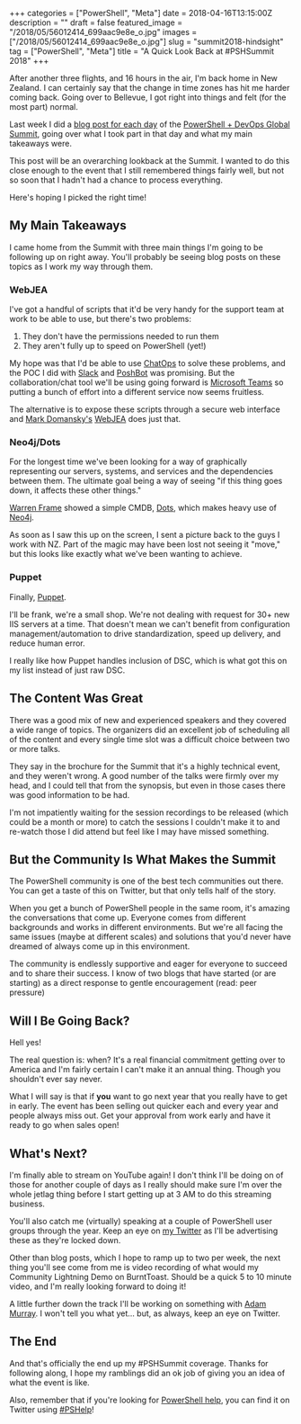 +++
categories = ["PowerShell", "Meta"]
date = 2018-04-16T13:15:00Z
description = ""
draft = false
featured_image = "/2018/05/56012414_699aac9e8e_o.jpg"
images = ["/2018/05/56012414_699aac9e8e_o.jpg"]
slug = "summit2018-hindsight"
tag = ["PowerShell", "Meta"]
title = "A Quick Look Back at #PSHSummit 2018"
+++


After another three flights, and 16 hours in the air, I'm back home in New Zealand. I can certainly say that the change in time zones has hit me harder coming back. Going over to Bellevue, I got right into things and felt (for the most part) normal.

Last week I did a [blog post for each day](https://king.geek.nz/tags/#pshsummit) of the [PowerShell + DevOps Global Summit](https://powershelldevopsglobalsummit2018.sched.com/), going over what I took part in that day and what my main takeaways were.

This post will be an overarching lookback at the Summit. I wanted to do this close enough to the event that I still remembered things fairly well, but not so soon that I hadn't had a chance to process everything.

Here's hoping I picked the right time!

## **My Main Takeaways**

I came home from the Summit with three main things I'm going to be following up on right away. You'll probably be seeing blog posts on these topics as I work my way through them.

### **WebJEA**

I've got a handful of scripts that it'd be very handy for the support team at work to be able to use, but there's two problems:

1. They don't have the permissions needed to run them
2. They aren't fully up to speed on PowerShell (yet!)

My hope was that I'd be able to use [ChatOps](https://docs.stackstorm.com/chatops/chatops.html) to solve these problems, and the POC I did with [Slack](https://slack.com/) and [PoshBot](https://github.com/poshbotio/PoshBot) was promising. But the collaboration/chat tool we'll be using going forward is [Microsoft Teams](https://products.office.com/en-us/microsoft-teams/group-chat-software) so putting a bunch of effort into a different service now seems fruitless.

The alternative is to expose these scripts through a secure web interface and [Mark Domansky's](https://twitter.com/markdomansky)  [WebJEA](https://github.com/markdomansky/WebJEA) does just that.

### **Neo4j/Dots**

For the longest time we've been looking for a way of graphically representing our servers, systems, and services and the dependencies between them. The ultimate goal being a way of seeing "if this thing goes down, it affects these other things."

[Warren Frame](https://twitter.com/psCookieMonster) showed a simple CMDB, [Dots](https://github.com/RamblingCookieMonster/Dots), which makes heavy use of [Neo4j](https://neo4j.com/).

As soon as I saw this up on the screen, I sent a picture back to the guys I work with NZ. Part of the magic may have been lost not seeing it "move," but this looks like exactly what we've been wanting to achieve.

### **Puppet**

Finally, [Puppet](https://puppet.com/).

I'll be frank, we're a small shop. We're not dealing with request for 30+ new IIS servers at a time. That doesn't mean we can't benefit from configuration management/automation to drive standardization, speed up delivery, and reduce human error.

I really like how Puppet handles inclusion of DSC, which is what got this on my list instead of just raw DSC.

## **The Content Was Great**

There was a good mix of new and experienced speakers and they covered a wide range of topics. The organizers did an excellent job of scheduling all of the content and every single time slot was a difficult choice between two or more talks.

They say in the brochure for the Summit that it's a highly technical event, and they weren't wrong. A good number of the talks were firmly over my head, and I could tell that from the synopsis, but even in those cases there was good information to be had.

I'm not impatiently waiting for the session recordings to be released (which could be a month or more) to catch the sessions I couldn't make it to and re-watch those I did attend but feel like I may have missed something.

## **But the Community Is What Makes the Summit**

The PowerShell community is one of the best tech communities out there. You can get a taste of this on Twitter, but that only tells half of the story.

When you get a bunch of PowerShell people in the same room, it's amazing the conversations that come up. Everyone comes from different backgrounds and works in different environments. But we're all facing the same issues (maybe at different scales) and solutions that you'd never have dreamed of always come up in this environment.

The community is endlessly supportive and eager for everyone to succeed and to share their success. I know of two blogs that have started (or are starting) as a direct response to gentle encouragement (read: peer pressure)

## **Will I Be Going Back?**

Hell yes!

The real question is: when? It's a real financial commitment getting over to America and I'm fairly certain I can't make it an annual thing. Though you shouldn't ever say never.

What I will say is that if **you** want to go next year that you really have to get in early. The event has been selling out quicker each and every year and people always miss out. Get your approval from work early and have it ready to go when sales open!

## **What's Next?**

I'm finally able to stream on YouTube again! I don't think I'll be doing on of those for another couple of days as I really should make sure I'm over the whole jetlag thing before I start getting up at 3 AM to do this streaming business.

You'll also catch me (virtually) speaking at a couple of PowerShell user groups through the year. Keep an eye on [my Twitter](https://twitter.com/WindosNZ) as I'll be advertising these as they're locked down.

Other than blog posts, which I hope to ramp up to two per week, the next thing you'll see come from me is video recording of what would my Community Lightning Demo on BurntToast. Should be a quick 5 to 10 minute video, and I'm really looking forward to doing it!

A little further down the track I'll be working on something with [Adam Murray](https://twitter.com/muzzar78). I won't tell you what yet… but, as always, keep an eye on Twitter.

## **The End**

And that's officially the end up my #PSHSummit coverage. Thanks for following along, I hope my ramblings did an ok job of giving you an idea of what the event is like.

Also, remember that if you're looking for [PowerShell help](https://king.geek.nz/2018/03/20/pshelp-twitter/), you can find it on Twitter using [#PSHelp](https://twitter.com/search?f=tweets&vertical=default&q=%23pshelp&src=typd)!

